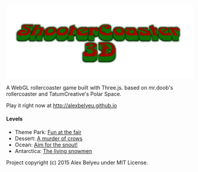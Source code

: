 ![ShooterCoaster logo](https://raw.githubusercontent.com/alexbelyeu/shooterCoaster/master/assets/images/shootercoasterlogo.png "ShooterCoaster")

A WebGL rollercoaster game built with Three.js. based on mr.doob's rollercoaster and TatumCreative's Polar Space.

Play it right now at http://alexbelyeu.github.io

#### Levels

 * Theme Park: [Fun at the fair](http://alexbelyeu.github.io/#/level/level1)
 * Dessert: [A murder of crows](http://alexbelyeu.github.io/#/level/level2)
 * Ocean: [Aim for the snout!](http://alexbelyeu.github.io/#/level/level3)
 * Antarctica: [The living snowmen](http://alexbelyeu.github.io/#/level/level4)


Project copyright (c) 2015 Alex Belyeu under MIT License.
